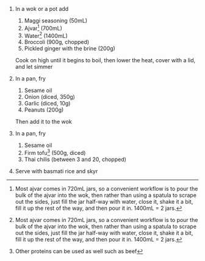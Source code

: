 1. In a wok or a pot add

   1. Maggi seasoning (50mL)
   2. Ajvar[^1] (700mL)
   3. Water[^1] (1400mL)
   4. Broccoli (900g, chopped)
   5. Pickled ginger with the brine (200g)

   Cook on high until it begins to boil, then lower the heat, cover with a lid, and let simmer

2. In a pan, fry

   1. Sesame oil
   2. Onion (diced, 350g)
   3. Garlic (diced, 10g)
   4. Peanuts (200g)

   Then add it to the wok

3. In a pan, fry



   1. Sesame oil
   2. Firm tofu[^2] (500g, diced)
   3. Thai chilis (between 3 and 20, chopped)

5. Serve with basmati rice and skyr


[^1]: Most ajvar comes in 720mL jars, so a convenient workflow is to pour the bulk of the ajvar into the wok, then rather than using a spatula to scrape out the sides, just fill the jar half-way with water, close it, shake it a bit, fill it up the rest of the way, and then pour it in. 1400mL = 2 jars.
[^2]: Other proteins can be used as well such as beef
